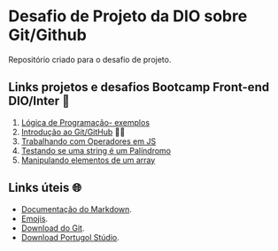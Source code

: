 # Desafio de Projeto da DIO sobre Git/Github
Repositório criado para o desafio de projeto.

## Links projetos e desafios Bootcamp Front-end DIO/Inter 🦍
1. [Lógica de Programação- exemplos](https://github.com/ikytussistemas/dio-desafio-github/tree/main/Exemplos_de_Lógica_de_Programação_em_Portugol)
2. [Introdução ao Git/GitHub](https://github.com/ikytussistemas/livro-receitas) 👨‍🍳
3. [Trabalhando com Operadores em JS](https://github.com/ikytussistemas/dio-desafio-github/tree/main/atividades/sintaxOperadores)
4. [Testando se uma string é um Palíndromo](https://github.com/ikytussistemas/dio-desafio-github/tree/main/atividades/palindromo)
5. [Manipulando elementos de um array](https://github.com/ikytussistemas/dio-desafio-github/tree/main/atividades/trocapar)

## Links úteis 🌐
- [Documentação do Markdown](https://www.markdownguide.org/).
- [Emojis](https://getemoji.com/).
- [Download do Git](https://git-scm.com/downloads).
- [Download Portugol Stúdio](https://github.com/UNIVALI-LITE/Portugol-Studio).
